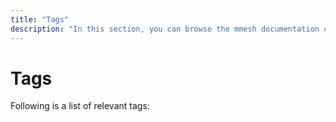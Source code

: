 ```yaml
---
title: "Tags"
description: "In this section, you can browse the mmesh documentation content grouped by the relevant tags."
---
```


# Tags

Following is a list of relevant tags:

<!-- material/tags -->
